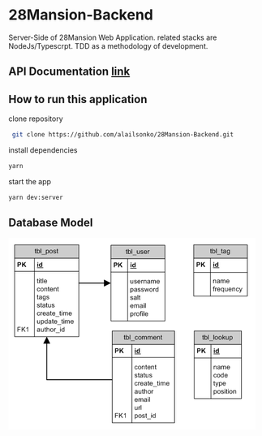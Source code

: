# 28Mansion-Backend
Server-Side of 28Mansion Web Application. related stacks are NodeJs/Typescrpt. TDD as a methodology of development.

## API Documentation [link](https://socialmedia-28mansion.herokuapp.com/)
## How to run this application

clone repository
```bash
 git clone https://github.com/alailsonko/28Mansion-Backend.git
```

install dependencies
```bash
yarn
```

start the app
```bash
yarn dev:server
```
## Database Model
![image](./docs/database-model.png)
